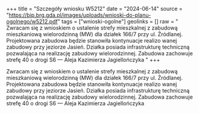 +++
title = "Szczegóły wniosku W5212"
date = "2024-06-14"
source = "https://bip.brg.gda.pl/images/uploads/wnioski-do-planu-ogolnego/w5212.pdf"
tags = ["wnioski-ogolne"]
geolinks = []
raw = " Zwracam się z wnioskiem o ustalenie strefy mieszkalnej z zabudową mieszkaniową wielorodzinną (MW)  dla działek 166/7 przy ul. Źródlanej. Projektowana zabudowa będzie stanowiła kontynuacje realizo wanej  zabudowy przy jeziorze Jasień. Działka posiada infrastrukturę techniczną pozwalająca na realizację zabudowy wielorodzinnej. Zabudowa zachowuje strefę 40 o drogi S6 — Aleja Kazimierza Jagiellończyka "
+++

 Zwracam się z wnioskiem o ustalenie strefy mieszkalnej z zabudową mieszkaniową wielorodzinną (MW)
 dla działek 166/7 przy ul. Źródlanej. Projektowana zabudowa będzie stanowiła kontynuacje realizo wanej
 zabudowy przy jeziorze Jasień. Działka posiada infrastrukturę techniczną pozwalająca na realizację
zabudowy wielorodzinnej. Zabudowa zachowuje strefę 40 o drogi S6 — Aleja Kazimierza Jagiellończyka



